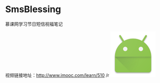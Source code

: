 # SmsBlessing
慕课网学习节日短信祝福笔记

视频链接地址：http://www.imooc.com/learn/510
/r
![icon](https://github.com/feiflyer/SmsBlessing/blob/master/app/src/main/res/mipmap-xxhdpi/ic_launcher.png)
